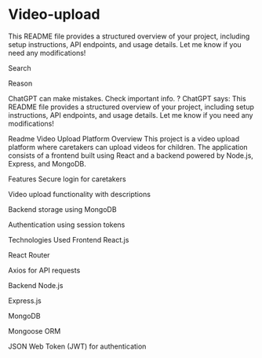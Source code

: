 # Video-upload
This README file provides a structured overview of your project, including setup instructions, API endpoints, and usage details. Let me know if you need any modifications! 










Search

Reason

ChatGPT can make mistakes. Check important info.
?
ChatGPT says: This README file provides a structured overview of your project, including setup instructions, API endpoints, and usage details. Let me know if you need any modifications! 


Readme
Video Upload Platform
Overview
This project is a video upload platform where caretakers can upload videos for children. The application consists of a frontend built using React and a backend powered by Node.js, Express, and MongoDB.

Features
Secure login for caretakers

Video upload functionality with descriptions

Backend storage using MongoDB

Authentication using session tokens

Technologies Used
Frontend
React.js

React Router

Axios for API requests

Backend
Node.js

Express.js

MongoDB

Mongoose ORM

JSON Web Token (JWT) for authentication

